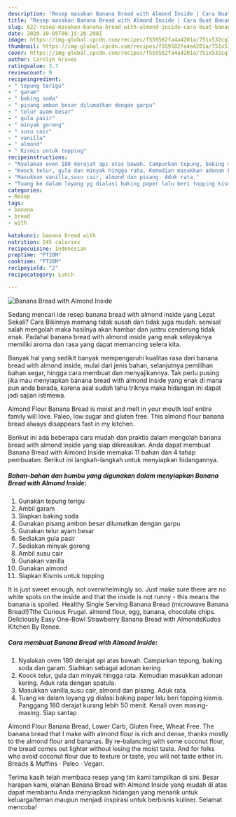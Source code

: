 ```yaml
---
description: "Resep masakan Banana Bread with Almond Inside | Cara Buat Banana Bread with Almond Inside Yang Bisa Manjain Lidah"
title: "Resep masakan Banana Bread with Almond Inside | Cara Buat Banana Bread with Almond Inside Yang Bisa Manjain Lidah"
slug: 622-resep-masakan-banana-bread-with-almond-inside-cara-buat-banana-bread-with-almond-inside-yang-bisa-manjain-lidah
date: 2020-10-05T08:15:26.298Z
image: https://img-global.cpcdn.com/recipes/f559582fa4a4201a/751x532cq70/banana-bread-with-almond-inside-foto-resep-utama.jpg
thumbnail: https://img-global.cpcdn.com/recipes/f559582fa4a4201a/751x532cq70/banana-bread-with-almond-inside-foto-resep-utama.jpg
cover: https://img-global.cpcdn.com/recipes/f559582fa4a4201a/751x532cq70/banana-bread-with-almond-inside-foto-resep-utama.jpg
author: Carolyn Graves
ratingvalue: 3.7
reviewcount: 9
recipeingredient:
- " tepung terigu"
- " garam"
- " baking soda"
- " pisang ambon besar dilumatkan dengan garpu"
- " telur ayam besar"
- " gula pasir"
- " minyak goreng"
- " susu cair"
- " vanilla"
- " almond"
- " Kismis untuk topping"
recipeinstructions:
- "Nyalakan oven 180 derajat api atas bawah. Campurkan tepung, baking soda dan garam. Siaihkan sebagai adonan kering"
- "Koock telur, gula dan minyak hingga rata. Kemudian masukkan adonan kering. Aduk rata dengan spatula."
- "Masukkan vanilla,susu cair, almond dan pisang. Aduk rata."
- "Tuang ke dalam loyang yg dialasi baking paper lalu beri topping kismis. Panggang 180 derajat kurang lebih 50 menit. Kenali oven masing-masing. Siap santap"
categories:
- Resep
tags:
- banana
- bread
- with

katakunci: banana bread with 
nutrition: 245 calories
recipecuisine: Indonesian
preptime: "PT20M"
cooktime: "PT38M"
recipeyield: "2"
recipecategory: Lunch

---
```



![Banana Bread with Almond Inside](https://img-global.cpcdn.com/recipes/f559582fa4a4201a/751x532cq70/banana-bread-with-almond-inside-foto-resep-utama.jpg)

Sedang mencari ide resep banana bread with almond inside yang Lezat Sekali? Cara Bikinnya memang tidak susah dan tidak juga mudah. semisal salah mengolah maka hasilnya akan hambar dan justru cenderung tidak enak. Padahal banana bread with almond inside yang enak selayaknya memiliki aroma dan rasa yang dapat memancing selera kita.

Banyak hal yang sedikit banyak mempengaruhi kualitas rasa dari banana bread with almond inside, mulai dari jenis bahan, selanjutnya pemilihan bahan segar, hingga cara membuat dan menyajikannya. Tak perlu pusing jika mau menyiapkan banana bread with almond inside yang enak di mana pun anda berada, karena asal sudah tahu triknya maka hidangan ini dapat jadi sajian istimewa.

Almond Flour Banana Bread is moist and melt in your mouth loaf entire family will love. Paleo, low sugar and gluten free. This almond flour banana bread always disappears fast in my kitchen.


Berikut ini ada beberapa cara mudah dan praktis dalam mengolah banana bread with almond inside yang siap dikreasikan. Anda dapat membuat Banana Bread with Almond Inside memakai 11 bahan dan 4 tahap pembuatan. Berikut ini langkah-langkah untuk menyiapkan hidangannya.

<!--inarticleads1-->

##### Bahan-bahan dan bumbu yang digunakan dalam menyiapkan Banana Bread with Almond Inside:

1. Gunakan  tepung terigu
1. Ambil  garam
1. Siapkan  baking soda
1. Gunakan  pisang ambon besar dilumatkan dengan garpu
1. Gunakan  telur ayam besar
1. Sediakan  gula pasir
1. Sediakan  minyak goreng
1. Ambil  susu cair
1. Gunakan  vanilla
1. Gunakan  almond
1. Siapkan  Kismis untuk topping


It is just sweet enough, not overwhelmingly so. Just make sure there are no white spots on the inside and that the inside is not runny - this means the banana is spoiled. Healthy Single Serving Banana Bread (microwave Banana Bread!)Tthe Curious Frugal. almond flour, egg, banana, chocolate chips. Deliciously Easy One-Bowl Strawberry Banana Bread with AlmondsKudos Kitchen By Renee. 

<!--inarticleads2-->

##### Cara membuat Banana Bread with Almond Inside:

1. Nyalakan oven 180 derajat api atas bawah. Campurkan tepung, baking soda dan garam. Siaihkan sebagai adonan kering
1. Koock telur, gula dan minyak hingga rata. Kemudian masukkan adonan kering. Aduk rata dengan spatula.
1. Masukkan vanilla,susu cair, almond dan pisang. Aduk rata.
1. Tuang ke dalam loyang yg dialasi baking paper lalu beri topping kismis. Panggang 180 derajat kurang lebih 50 menit. Kenali oven masing-masing. Siap santap


Almond Flour Banana Bread, Lower Carb, Gluten Free, Wheat Free. The banana bread that I make with almond flour is rich and dense, thanks mostly to the almond flour and bananas. By re-balancing with some coconut flour, the bread comes out lighter without losing the moist taste. And for folks who avoid coconut flour due to texture or taste, you will not taste either in. Breads &amp; Muffins · Paleo · Vegan. 

Terima kasih telah membaca resep yang tim kami tampilkan di sini. Besar harapan kami, olahan Banana Bread with Almond Inside yang mudah di atas dapat membantu Anda menyiapkan hidangan yang menarik untuk keluarga/teman maupun menjadi inspirasi untuk berbisnis kuliner. Selamat mencoba!
